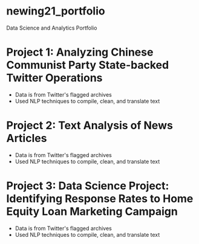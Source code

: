 # newing21_portfolio
Data Science and Analytics Portfolio

# Project 1: Analyzing Chinese Communist Party State-backed Twitter Operations
* Data is from Twitter's flagged archives
* Used NLP techniques to compile, clean, and translate text

# Project 2: Text Analysis of News Articles
* Data is from Twitter's flagged archives
* Used NLP techniques to compile, clean, and translate text

# Project 3: Data Science Project: Identifying Response Rates to Home Equity Loan Marketing Campaign
* Data is from Twitter's flagged archives
* Used NLP techniques to compile, clean, and translate text
